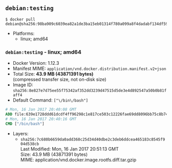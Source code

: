 ## `debian:testing`

```console
$ docker pull debian@sha256:98ba909c6039ea82a1de3ba15eb01314f780a099a8f4dadabf134df59382ae71
```

-	Platforms:
	-	linux; amd64

### `debian:testing` - linux; amd64

-	Docker Version: 1.12.3
-	Manifest MIME: `application/vnd.docker.distribution.manifest.v2+json`
-	Total Size: **43.9 MB (43871391 bytes)**  
	(compressed transfer size, not on-disk size)
-	Image ID: `sha256:8e827e7d75ee55f75342af352dd3239d47515d5de3e4d892547a50b0b81faff4`
-	Default Command: `["\/bin\/bash"]`

```dockerfile
# Mon, 16 Jan 2017 20:40:08 GMT
ADD file:639e1728ddd61dcdf4ff96298c1e817ce503c12226fae69dd8096bb75c8b743d in / 
# Mon, 16 Jan 2017 20:40:16 GMT
CMD ["/bin/bash"]
```

-	Layers:
	-	`sha256:7c680b6659da0add368c25d34d40dbe2c3deb6ddcea465183c8545f904d538cb`  
		Last Modified: Mon, 16 Jan 2017 20:51:13 GMT  
		Size: 43.9 MB (43871391 bytes)  
		MIME: application/vnd.docker.image.rootfs.diff.tar.gzip
